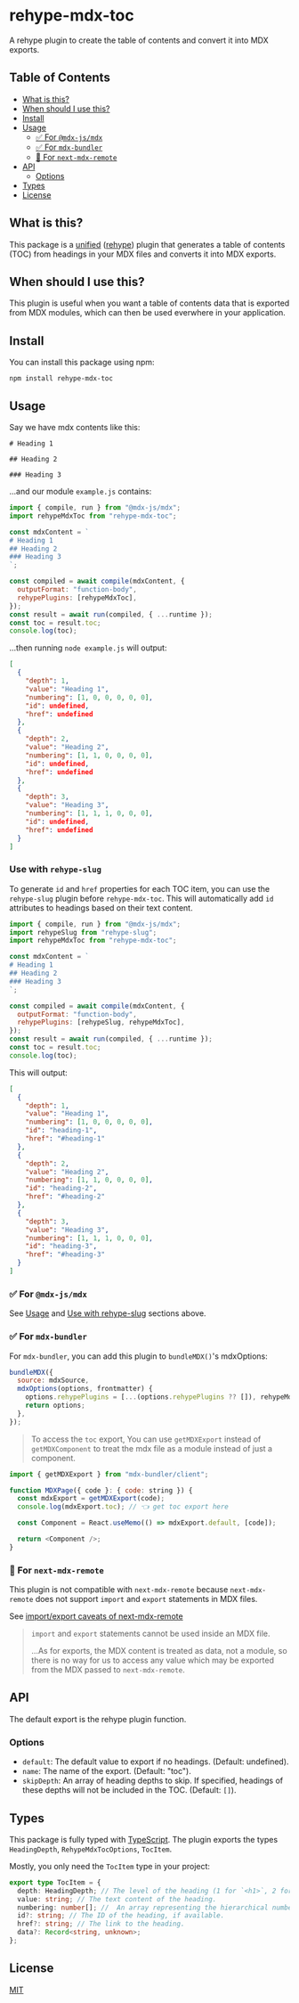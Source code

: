 # rehype-mdx-toc

A rehype plugin to create the table of contents and convert it into MDX exports.

## Table of Contents

- [What is this?](#what-is-this)
- [When should I use this?](#when-should-i-use-this)
- [Install](#install)
- [Usage](#usage)
  - [✅ For `@mdx-js/mdx`](#-for-mdx-jsmdx)
  - [✅ For `mdx-bundler`](#-for-mdx-bundler)
  - [🚫 For `next-mdx-remote`](#-for-next-mdx-remote)
- [API](#api)
  - [Options](#options)
- [Types](#types)
- [License](#license)

## What is this?

This package is a [unified](https://unifiedjs.com/) ([rehype](https://rehypejs.github.io/rehype/)) plugin that generates a table of contents (TOC) from headings in your MDX files and converts it into MDX exports.

## When should I use this?

This plugin is useful when you want a table of contents data that is exported from MDX modules, which can then be used everwhere in your application.

## Install

You can install this package using npm:

```shell
npm install rehype-mdx-toc
```

## Usage

Say we have mdx contents like this:

```mdx
# Heading 1

## Heading 2

### Heading 3
```

...and our module `example.js` contains:

```js
import { compile, run } from "@mdx-js/mdx";
import rehypeMdxToc from "rehype-mdx-toc";

const mdxContent = `
# Heading 1
## Heading 2
### Heading 3
`;

const compiled = await compile(mdxContent, {
  outputFormat: "function-body",
  rehypePlugins: [rehypeMdxToc],
});
const result = await run(compiled, { ...runtime });
const toc = result.toc;
console.log(toc);
```

...then running `node example.js` will output:

```json
[
  {
    "depth": 1,
    "value": "Heading 1",
    "numbering": [1, 0, 0, 0, 0, 0],
    "id": undefined,
    "href": undefined
  },
  {
    "depth": 2,
    "value": "Heading 2",
    "numbering": [1, 1, 0, 0, 0, 0],
    "id": undefined,
    "href": undefined
  },
  {
    "depth": 3,
    "value": "Heading 3",
    "numbering": [1, 1, 1, 0, 0, 0],
    "id": undefined,
    "href": undefined
  }
]
```

### Use with `rehype-slug`

To generate `id` and `href` properties for each TOC item, you can use the `rehype-slug` plugin before `rehype-mdx-toc`. This will automatically add `id` attributes to headings based on their text content.

```js
import { compile, run } from "@mdx-js/mdx";
import rehypeSlug from "rehype-slug";
import rehypeMdxToc from "rehype-mdx-toc";

const mdxContent = `
# Heading 1
## Heading 2
### Heading 3
`;

const compiled = await compile(mdxContent, {
  outputFormat: "function-body",
  rehypePlugins: [rehypeSlug, rehypeMdxToc],
});
const result = await run(compiled, { ...runtime });
const toc = result.toc;
console.log(toc);
```

This will output:

```json
[
  {
    "depth": 1,
    "value": "Heading 1",
    "numbering": [1, 0, 0, 0, 0, 0],
    "id": "heading-1",
    "href": "#heading-1"
  },
  {
    "depth": 2,
    "value": "Heading 2",
    "numbering": [1, 1, 0, 0, 0, 0],
    "id": "heading-2",
    "href": "#heading-2"
  },
  {
    "depth": 3,
    "value": "Heading 3",
    "numbering": [1, 1, 1, 0, 0, 0],
    "id": "heading-3",
    "href": "#heading-3"
  }
]
```

### ✅ For `@mdx-js/mdx`

See [Usage](#usage) and [Use with rehype-slug](#use-with-rehype-slug) sections above.

### ✅ For `mdx-bundler`

For `mdx-bundler`, you can add this plugin to `bundleMDX()`'s mdxOptions:

```js
bundleMDX({
  source: mdxSource,
  mdxOptions(options, frontmatter) {
    options.rehypePlugins = [...(options.rehypePlugins ?? []), rehypeMdxToc];
    return options;
  },
});
```

> To access the `toc` export, You can use `getMDXExport` instead of `getMDXComponent` to treat the mdx file as a module instead of just a component.

```js
import { getMDXExport } from "mdx-bundler/client";

function MDXPage({ code }: { code: string }) {
  const mdxExport = getMDXExport(code);
  console.log(mdxExport.toc); // 👈 get toc export here

  const Component = React.useMemo(() => mdxExport.default, [code]);

  return <Component />;
}
```

### 🚫 For `next-mdx-remote`

This plugin is not compatible with `next-mdx-remote` because `next-mdx-remote` does not support `import` and `export` statements in MDX files.

See [import/export caveats of next-mdx-remote](https://github.com/hashicorp/next-mdx-remote?tab=readme-ov-file#import--export)

> `import` and `export` statements cannot be used inside an MDX file.
>
> ...As for exports, the MDX content is treated as data, not a module, so there is no way for us to access any value which may be exported from the MDX passed to `next-mdx-remote`.

## API

The default export is the rehype plugin function.

### Options

- `default`: The default value to export if no headings. (Default: undefined).
- `name`: The name of the export. (Default: "toc").
- `skipDepth`: An array of heading depths to skip. If specified, headings of these depths will not be included in the TOC. (Default: `[]`).

## Types

This package is fully typed with [TypeScript](https://www.typescriptlang.org/). The plugin exports the types `HeadingDepth`, `RehypeMdxTocOptions`, `TocItem`.

Mostly, you only need the `TocItem` type in your project:

```ts
export type TocItem = {
  depth: HeadingDepth; // The level of the heading (1 for `<h1>`, 2 for `<h2>`, etc.).
  value: string; // The text content of the heading.
  numbering: number[]; //  An array representing the hierarchical numbering of the heading.
  id?: string; // The ID of the heading, if available.
  href?: string; // The link to the heading.
  data?: Record<string, unknown>;
};
```

## License

[MIT](https://github.com/boning-w/rehype-mdx-toc/blob/main/LICENSE)
